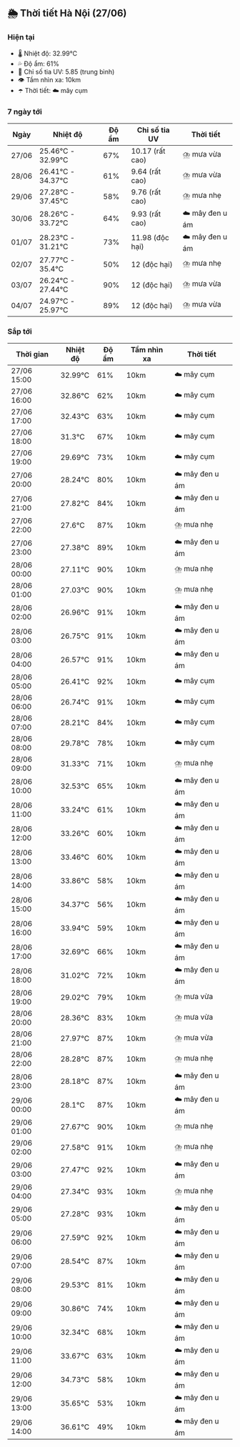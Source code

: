 ## 🌦️ Thời tiết Hà Nội (27/06)

### Hiện tại

- 🌡️ Nhiệt độ: 32.99℃
- 💦 Độ ẩm: 61%
- 🌟 Chỉ số tia UV: 5.85 (trung bình)
- 👁️ Tầm nhìn xa: 10km
- ☂️ Thời tiết: ☁️ mây cụm

### 7 ngày tới

| Ngày | Nhiệt độ | Độ ẩm | Chỉ số tia UV | Thời tiết |
| --- | --- | --- | --- | --- |
| 27/06 | 25.46℃ - 32.99℃ | 67% | 10.17 (rất cao) | ⛈️ mưa vừa |
| 28/06 | 26.41℃ - 34.37℃ | 61% | 9.64 (rất cao) | ⛈️ mưa vừa |
| 29/06 | 27.28℃ - 37.45℃ | 58% | 9.76 (rất cao) | ⛈️ mưa nhẹ |
| 30/06 | 28.26℃ - 33.72℃ | 64% | 9.93 (rất cao) | ☁️ mây đen u ám |
| 01/07 | 28.23℃ - 31.21℃ | 73% | 11.98 (độc hại) | ☁️ mây đen u ám |
| 02/07 | 27.77℃ - 35.4℃ | 50% | 12 (độc hại) | ⛈️ mưa nhẹ |
| 03/07 | 26.24℃ - 27.44℃ | 90% | 12 (độc hại) | ⛈️ mưa vừa |
| 04/07 | 24.97℃ - 25.97℃ | 89% | 12 (độc hại) | ⛈️ mưa vừa |

### Sắp tới

| Thời gian | Nhiệt độ | Độ ẩm | Tầm nhìn xa | Thời tiết |
| --- | --- | --- | --- | --- |
| 27/06 15:00 | 32.99℃ | 61% | 10km | ☁️ mây cụm |
| 27/06 16:00 | 32.86℃ | 62% | 10km | ☁️ mây cụm |
| 27/06 17:00 | 32.43℃ | 63% | 10km | ☁️ mây cụm |
| 27/06 18:00 | 31.3℃ | 67% | 10km | ☁️ mây cụm |
| 27/06 19:00 | 29.69℃ | 73% | 10km | ☁️ mây cụm |
| 27/06 20:00 | 28.24℃ | 80% | 10km | ☁️ mây đen u ám |
| 27/06 21:00 | 27.82℃ | 84% | 10km | ☁️ mây đen u ám |
| 27/06 22:00 | 27.6℃ | 87% | 10km | ⛈️ mưa nhẹ |
| 27/06 23:00 | 27.38℃ | 89% | 10km | ☁️ mây đen u ám |
| 28/06 00:00 | 27.11℃ | 90% | 10km | ⛈️ mưa nhẹ |
| 28/06 01:00 | 27.03℃ | 90% | 10km | ⛈️ mưa nhẹ |
| 28/06 02:00 | 26.96℃ | 91% | 10km | ☁️ mây đen u ám |
| 28/06 03:00 | 26.75℃ | 91% | 10km | ☁️ mây đen u ám |
| 28/06 04:00 | 26.57℃ | 91% | 10km | ☁️ mây đen u ám |
| 28/06 05:00 | 26.41℃ | 92% | 10km | ☁️ mây cụm |
| 28/06 06:00 | 26.74℃ | 91% | 10km | ☁️ mây cụm |
| 28/06 07:00 | 28.21℃ | 84% | 10km | ☁️ mây cụm |
| 28/06 08:00 | 29.78℃ | 78% | 10km | ☁️ mây cụm |
| 28/06 09:00 | 31.33℃ | 71% | 10km | ⛈️ mưa nhẹ |
| 28/06 10:00 | 32.53℃ | 65% | 10km | ☁️ mây đen u ám |
| 28/06 11:00 | 33.24℃ | 61% | 10km | ☁️ mây đen u ám |
| 28/06 12:00 | 33.26℃ | 60% | 10km | ☁️ mây đen u ám |
| 28/06 13:00 | 33.46℃ | 60% | 10km | ☁️ mây đen u ám |
| 28/06 14:00 | 33.86℃ | 58% | 10km | ☁️ mây đen u ám |
| 28/06 15:00 | 34.37℃ | 56% | 10km | ☁️ mây đen u ám |
| 28/06 16:00 | 33.94℃ | 59% | 10km | ☁️ mây đen u ám |
| 28/06 17:00 | 32.69℃ | 66% | 10km | ☁️ mây đen u ám |
| 28/06 18:00 | 31.02℃ | 72% | 10km | ☁️ mây đen u ám |
| 28/06 19:00 | 29.02℃ | 79% | 10km | ⛈️ mưa vừa |
| 28/06 20:00 | 28.36℃ | 83% | 10km | ⛈️ mưa vừa |
| 28/06 21:00 | 27.97℃ | 87% | 10km | ⛈️ mưa vừa |
| 28/06 22:00 | 28.28℃ | 87% | 10km | ⛈️ mưa nhẹ |
| 28/06 23:00 | 28.18℃ | 87% | 10km | ☁️ mây đen u ám |
| 29/06 00:00 | 28.1℃ | 87% | 10km | ☁️ mây đen u ám |
| 29/06 01:00 | 27.67℃ | 90% | 10km | ⛈️ mưa nhẹ |
| 29/06 02:00 | 27.58℃ | 91% | 10km | ⛈️ mưa nhẹ |
| 29/06 03:00 | 27.47℃ | 92% | 10km | ☁️ mây đen u ám |
| 29/06 04:00 | 27.34℃ | 93% | 10km | ⛈️ mưa nhẹ |
| 29/06 05:00 | 27.28℃ | 93% | 10km | ☁️ mây đen u ám |
| 29/06 06:00 | 27.59℃ | 92% | 10km | ☁️ mây đen u ám |
| 29/06 07:00 | 28.54℃ | 87% | 10km | ☁️ mây đen u ám |
| 29/06 08:00 | 29.53℃ | 81% | 10km | ☁️ mây đen u ám |
| 29/06 09:00 | 30.86℃ | 74% | 10km | ☁️ mây đen u ám |
| 29/06 10:00 | 32.34℃ | 68% | 10km | ☁️ mây đen u ám |
| 29/06 11:00 | 33.67℃ | 63% | 10km | ☁️ mây đen u ám |
| 29/06 12:00 | 34.73℃ | 58% | 10km | ☁️ mây đen u ám |
| 29/06 13:00 | 35.65℃ | 53% | 10km | ☁️ mây đen u ám |
| 29/06 14:00 | 36.61℃ | 49% | 10km | ☁️ mây đen u ám |
